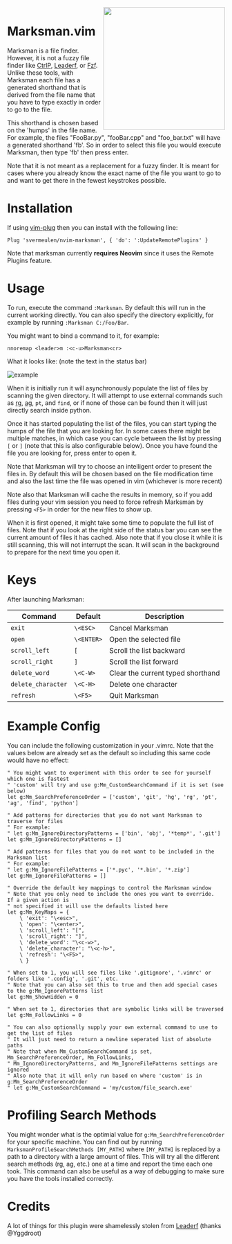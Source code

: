 
<img align="right" width="281" height="284" src="https://i.imgur.com/etJCqp2.png">

# Marksman.vim

Marksman is a file finder.  However, it is not a fuzzy file finder like [CtrlP](https://github.com/kien/ctrlp.vim), [Leaderf](https://github.com/Yggdroot/LeaderF), or [Fzf](https://github.com/junegunn/fzf.vim).  Unlike these tools, with Marksman each file has a generated shorthand that is derived from the file name that you have to type exactly in order to go to the file.

This shorthand is chosen based on the 'humps' in the file name.  For example, the files "FooBar.py", "fooBar.cpp" and "foo_bar.txt" will have a generated shorthand 'fb'.  So in order to select this file you would execute Marksman, then type 'fb' then press enter.

Note that it is not meant as a replacement for a fuzzy finder.  It is meant for cases where you already know the exact name of the file you want to go to and want to get there in the fewest keystrokes possible.

# Installation

If using [vim-plug](https://github.com/junegunn/vim-plug) then you can install with the following line:

```
Plug 'svermeulen/nvim-marksman', { 'do': ':UpdateRemotePlugins' }
```

Note that marksman currently **requires Neovim** since it uses the Remote Plugins feature.

# Usage

To run, execute the command `:Marksman`.  By default this will run in the current working directly.  You can also specify the directory explicitly, for example by running `:Marksman C:/Foo/Bar`.

You might want to bind a command to it, for example:

```
nnoremap <leader>m :<c-u>Marksman<cr>
```

What it looks like:  (note the text in the status bar)

![example](https://i.imgur.com/sFe4v0y.gif)

When it is initially run it will asynchronously populate the list of files by scanning the given directory.  It will attempt to use external commands such as [rg](https://github.com/BurntSushi/ripgrep), [ag](https://github.com/ggreer/the_silver_searcher), `pt`, and `find`, or if none of those can be found then it will just directly search inside python.

Once it has started populating the list of the files, you can start typing the humps of the file that you are looking for.  In some cases there might be multiple matches, in which case you can cycle between the list by pressing `[` or `]` (note that this is also configurable below).  Once you have found the file you are looking for, press enter to open it.

Note that Marksman will try to choose an intelligent order to present the files in.  By default this will be chosen based on the file modification time and also the last time the file was opened in vim (whichever is more recent)

Note also that Marksman will cache the results in memory, so if you add files during your vim session you need to force refresh Marksman by pressing `<F5>` in order for the new files to show up.

When it is first opened, it might take some time to populate the full list of files.  Note that if you look at the right side of the status bar you can see the current amount of files it has cached.  Also note that if you close it while it is still scanning, this will not interrupt the scan.  It will scan in the background to prepare for the next time you open it.

# Keys

After launching Marksman:

| Command               | Default       | Description
| -------               | -----------   | -----------
| `exit`                | `\<ESC>`      | Cancel Marksman
| `open`                | `\<ENTER>`    | Open the selected file
| `scroll_left`         | `[`           | Scroll the list backward
| `scroll_right`        | `]`           | Scroll the list forward
| `delete_word`         | `\<C-W>`      | Clear the current typed shorthand
| `delete_character`    | `\<C-H>`      | Delete one character
| `refresh`             | `\<F5>`       | Quit Marksman

# Example Config

You can include the following customization in your .vimrc.  Note that the values below are already set as the default so including this same code would have no effect:

```viml
" You might want to experiment with this order to see for yourself which one is fastest
" 'custom' will try and use g:Mm_CustomSearchCommand if it is set (see below)
let g:Mm_SearchPreferenceOrder = ['custom', 'git', 'hg', 'rg', 'pt', 'ag', 'find', 'python']

" Add patterns for directories that you do not want Marksman to traverse for files
" For example:
" let g:Mm_IgnoreDirectoryPatterns = ['bin', 'obj', '*temp*', '.git']
let g:Mm_IgnoreDirectoryPatterns = []

" Add patterns for files that you do not want to be included in the Marksman list
" For example:
" let g:Mm_IgnoreFilePatterns = ['*.pyc', '*.bin', '*.zip']
let g:Mm_IgnoreFilePatterns = []

" Override the default key mappings to control the Marksman window
" Note that you only need to include the ones you want to override.  If a given action is
" not specified it will use the defaults listed here
let g:Mm_KeyMaps = {
    \ 'exit': "\<esc>",
    \ 'open': "\<enter>",
    \ 'scroll_left': "[",
    \ 'scroll_right': "]",
    \ 'delete_word': "\<c-w>",
    \ 'delete_character': "\<c-h>",
    \ 'refresh': "\<F5>",
    \ }

" When set to 1, you will see files like '.gitignore', '.vimrc' or folders like '.config', '.git', etc.
" Note that you can also set this to true and then add special cases to the g:Mm_IgnorePatterns list
let g:Mm_ShowHidden = 0

" When set to 1, directories that are symbolic links will be traversed
let g:Mm_FollowLinks = 0

" You can also optionally supply your own external command to use to get the list of files
" It will just need to return a newline seperated list of absolute paths
" Note that when Mm_CustomSearchCommand is set, Mm_SearchPreferenceOrder, Mm_FollowLinks, 
" Mm_IgnoreDirectoryPatterns, and Mm_IgnoreFilePatterns settings are ignored
" Also note that it will only run based on where 'custom' is in g:Mm_SearchPreferenceOrder
" let g:Mm_CustomSearchCommand = 'my/custom/file_search.exe'
```

# Profiling Search Methods

You might wonder what is the optimial value for `g:Mm_SearchPreferenceOrder` for your specific machine.  You can find out by running `MarksmanProfileSearchMethods [MY_PATH]` where `[MY_PATH]` is replaced by a path to a directory with a large amount of files.  This will try all the different search methods (rg, ag, etc.) one at a time and report the time each one took.  This command can also be useful as a way of debugging to make sure you have the tools installed correctly.

# Credits

A lot of things for this plugin were shamelessly stolen from [Leaderf](https://github.com/Yggdroot/LeaderF) (thanks @Yggdroot)

